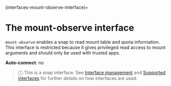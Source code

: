 (interfaces-mount-observe-interface)=
# The mount-observe interface

`mount-observe` enables a snap to read mount table and quota information. This interface is restricted because it gives privileged read access to mount arguments and should only be used with trusted apps.

**Auto-connect**: no

> ⓘ  This is a snap interface. See [Interface management](/) and [Supported interfaces](/interfaces/index) for further details on how interfaces are used.

